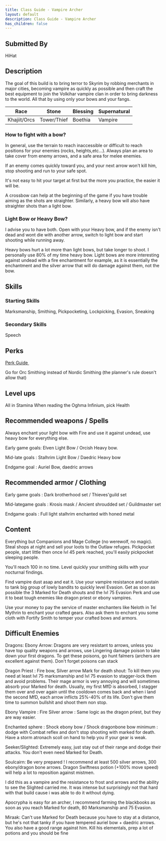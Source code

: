 ```yaml
---
title: Class Guide - Vampire Archer 
layout: default
description: Class Guide - Vampire Archer 
has_children: false
---
```



## Submitted By

HiHat

## Description

The goal of this build is to bring terror to Skyrim by robbing merchants in major cities, becoming vampire as quickly as possible and then craft the best equipment to join the Volkihar vampire clan in order to bring darkness to the world. All that by using only your bows and your fangs.

Race | Stone | Blessing | Supernatural
|--|--|--|--|
Khajiit/Orcs | Tower/Thief | Boethia | Vampire

### How to fight with a bow?
In general, use the terrain to reach inaccessible or difficult to reach positions for your enemies (rocks, heights,etc...).  Always plan an area to take cover from enemy arrows, and a safe area for melee enemies. 

If an enemy comes quickly toward you, and your next arrow won't kill him, stop shooting and run to your safe spot.

It's not easy to hit your target at first but the more you practice, the easier it will be.

A crossbow can help at the beginning of the game if you have trouble aiming as the shots are straighter. Similarly, a heavy bow will also have straighter shots than a light bow.

### Light Bow or Heavy Bow?

I advise you to have both. Open with your Heavy bow, and if the enemy isn't dead and wont die with another arrow, switch to light bow and start shooting while running away.

Heavy bows hurt a lot more than light bows, but take longer to shoot. I personally use 80% of my time heavy bow. Light bows are more interesting against undead with a fire enchantment for example, as it is essentially the enchantment and the silver arrow that will do damage against them, not the bow.

## Skills

### Starting Skills

Marksmanship, Smithing, Pickpocketing, Lockpicking, Evasion, Sneaking

### Secondary Skills

Speech 

## Perks

<a href="https://banananaut.github.io/NannerPlanner/?p=1&b=AgEAAAEpAwAlCgUFBQUFZAUFLWQKZAVkI0YFEAULAAAAAAAAAAAAAAgHvAAAAZ78AAAL4AB-vyNHgAAJ" target="_blank" rel="noopener noreferrer">Perk Guide <svg viewBox="0 0 24 24" aria-labelledby="svg-external-link-title" width="1em" height="1em"><use xlink:href="#svg-external-link"></use></svg></a>

Go for Orc Smithing instead of Nordic Smithing (the planner's rule doesn't allow that)

## Level ups

All in Stamina
When reading the Oghma Infinium, pick Health

## Recommended weapons / Spells

Always enchant your light bow with Fire and use it against undead, use heavy bow for everything else.

Early game goals: Elven Light Bow / Orcish Heavy bow.

Mid-late goals : Stalhrim Light Bow / Daedric Heavy bow

Endgame goal : Auriel Bow, daedric arrows

## Recommended armor / Clothing

Early game goals : Dark brotherhood set / Thieves'guild set

Mid-lategame goals : Krosis mask / Ancient shroudded set / Guildmaster set

Endgame goals : Full light stalhrim enchanted with honed metal

## Content 

Everything but Companions and Mage College (no werewolf, no magic). Steal shops at night and sell your loots to the Outlaw refuges. Pickpocket people, start little then once lvl 45 perk reached, you'll easily pickpocket sleeping people.

You'll reach 100 in no time. Level quickly your smithing skills with your nocturnal findings.

Find vampire dust asap and eat it. Use your vampire resistance and sustain to tank big group of lowly bandits to quickly level Evasion. Get as soon as possible the 3 Marked for Death shouts and the lvl 75 Evasion Perk and use it to beat tough enemies like dragon priest or ebony vampires.

Use your money to pay the service of master enchanters like Neloth in Tel Mythrin to enchant your crafted gears. Also ask them to enchant you some cloth with Fortify Smith to temper your crafted bows and armors.


## Difficult Enemies

Dragons: Ebony Arrow: Dragons are very resistant to arrows, unless you have top quality weapons and arrows, use Lingering damage poison to take down your first dragons. To get these poisons, go hunt falmers (archers are excellent against them). Don't forget poisons can stack

Dragon Priest : Fire bow, Silver arrow Mark for death shout: To kill them you need at least lvl 75 marksmanship and lvl 75 evasion to stagger-lock them and avoid problems. Their mage armor is very annoying and will sometimes absorb your Marked for death. Usually, my first MfD is absorbed, I stagger them over and over again until the cooldown comes back and when i land the second MfD, each arrow inflicts 25%-40% of its life. Don't give them time to summon bullshit and shoot them non stop.

Ebony Vampire : Fire Silver arrow : Same logic as the dragon priest, but they are way easier.

Enchanted sphere : Shock ebony bow / Shock dragonbone bow minimum : dodge with Combat reflex and don't stop shooting with marked for death. Have a storm atronach scoll on hand to help you if your gear is weak.

Seeker/Slighted: Extremely easy, just stay out of their range and dodge their attacks. You don't even need Marked for Death.

Soulcairn: Be very prepared ! I recommend at least 500 silver arrows, 300 ebony/dragon bone arrows. Dragon Swiftness potion (+100% move speed) will help a lot to reposition against mistmen.

I did this as a vampire and the resistance to frost and arrows and the ability to see the Slighted carried me. It was intense but surprisingly not that hard with that build cause i was able to do it without dying.

Apocrypha is easy for an archer, I recommend farming the blackbooks as soon as you reach Marked for death, 80 Marksmanship  and 75 Evasion.

Miraak: Can't use Marked for Death because you have to stay at a distance, but he's not that tanky if you have tempered auriel bow + daedric arrows. You also have a good range against him. Kill his elementals, prep a lot of potions and you should be fine